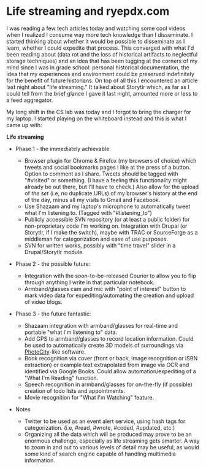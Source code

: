 # Life streaming and ryepdx.com


I was reading a few tech articles today and watching some cool videos when I
realized I consume way more tech knowledge than I disseminate. I started
thinking about whether it would be possible to disseminate as I learn, whether
I could expedite that process. This converged with what I'd been reading about
(data rot and the loss of historical artifacts to neglectful storage
techniques) and an idea that has been tugging at the corners of my mind since
I was in grade school: personal historical documentation, the idea that my
experiences and environment could be preserved indefinitely for the benefit of
future historians. On top of all this I encountered an article last night
about "life streaming." It talked about Storytlr which, as far as I could tell
from the brief glance I gave it last night, amounted more or less to a feed
aggregator.

My long shift in the CS lab was today and I forgot to bring the charger for my
laptop. I started playing on the whiteboard instead and this is what I came up
with:

**Life streaming**

  * Phase 1 - the immediately achievable 
    * Browser plugin for Chrome & Firefox (my browsers of choice) which tweets and social bookmarks pages I like at the press of a button. Option to comment as I share. Tweets should be tagged with "#visited" or something. (I have a feeling this functionality might already be out there, but I'll have to check.) Also allow for the upload of _the set_ (i.e, no duplicate URLs) of my browser's history at the end of the day, minus all my visits to Gmail and Facebook.
    * Use Shazaam and my laptop's microphone to automatically tweet what I'm listening to. (Tagged with "#listening_to")
    * Publicly accessible SVN repository (or at least a public folder) for non-proprietary code I'm working on. Integration with Drupal (or Storytlr, if I make the switch), maybe with TRAC or SourceForge as a middleman for categorization and ease of use purposes.
    * SVN for written works, possibly with "time travel" slider in a Drupal/Storytlr module.  

  * Phase 2 - the possible future: 
    * Integration with the soon-to-be-released Courier to allow you to flip through anything I write in that particular notebook.
    * Armband/glasses cam and mic with "point of interest" button to mark video data for expediting/automating the creation and upload of video blogs.  

  * Phase 3 - the future fantastic: 
    * Shazaam integration with armband/glasses for real-time and portable "what I'm listening to" data.
    * Add GPS to armband/glasses to record location information. Could be used to automatically create 3D models of surroundings via [PhotoCity](http://www.photocitygame.com/)-like software.
    * Book recognition via cover (front or back, image recognition or ISBN extraction) or example text extrapolated from image via OCR and identified via Google Books. Could allow automation/expediting of a "What I'm Reading" function.
    * Speech recognition in armband/glasses for on-the-fly (if possible) creation of todo lists and appointments.
    * Movie recognition for "What I'm Watching" feature.  

  * Notes 
    * Twitter to be used as an event alert service, using hash tags for categorization. (i.e, #read, #wrote, #coded, #updated, etc.)
    * Organizing all the data which will be produced may prove to be an enormous challenge, especially as life streaming gets smarter. A way to zoom in and out to various levels of detail may be useful, as would some kind of search engine capable of handling multimedia information.
  

